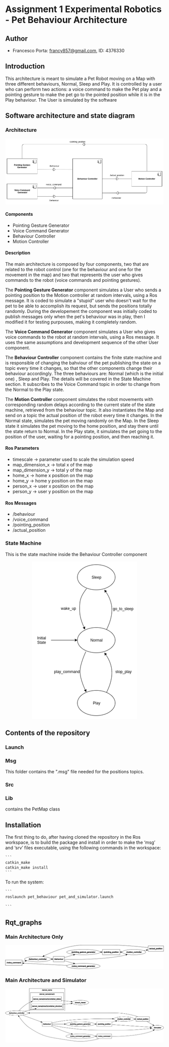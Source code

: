 
# Assignment 1 Experimental Robotics - Pet Behaviour Architecture

## Author
* Francesco Porta: francy857@gmail.com, ID: 4376330
  

## Introduction
This architecture is meant to simulate a Pet Robot moving on a Map with three different behaviours, Normal, Sleep and Play. It is controlled by a user who can perform two actions: a voice command to make the Pet play and a pointing gesture to make the pet go to the pointed position while it is in the Play behaviour. The User is simulated by the software

## Software architecture and state diagram
### Architecture

<p align="center"> 
<img src="https://github.com/FraPorta/Itslit/blob/master/pet_behaviour_architecture.png?raw=true">
</p>

#### Components
* Pointing Gesture Generator
* Voice Command Generator
* Behaviour Controller
* Motion Controller

#### Description
The main architecture is composed by four components, two that are related to the robot control (one for the behaviour and one for the movement in the map) and two that represents the user who gives commands to the robot (voice commands and pointing gestures). 

The **Pointing Gesture Generator** component simulates a User who sends a pointing position to the Motion controller at random intervals, using a Ros message. It is coded to simulate a "stupid" user who doesn't wait for the pet to be able to accomplish its request, but sends the positions totally randomly. During the developement the component was initially coded to publish messages only when the pet's behaviour was in play, then I modified it for testing purpouses, making it completely random.

The **Voice Command Generator** component simulates a User who gives voice commands to the robot at random intervals, using a Ros message. It uses the same assumptions and development sequence of the other User component.

The **Behaviour Controller** component contains the finite state machine and is responsible of changing the bahviour of the pet publishing the state on a topic every time it changes, so that the other components change their behaviour accordingly. The three behaviours are: Normal (which is the initial one) , Sleep and Play. The details will be covered in the State Machine section. It subscribes to the Voice Command topic in order to change from the Normal to the Play state.

The **Motion Controller** component simulates the robot movements with corresponding random delays according to the current state of the state machine, retrieved from the behaviour topic. It also instantiates the Map and send on a topic the actual position of the robot every time it changes. 
In the Normal state, simulates the pet moving randomly on the Map. 
In the Sleep state it simulates the pet moving to the home position, and stay there until the state return to Normal.
In the Play state, it simulates the pet going to the position of the user, waiting for a pointing position, and then reaching it. 

#### Ros Parameters
* timescale -> parameter used to scale the simulation speed
* map_dimension_x -> total x of the map
* map_dimension_y -> total y of the map 
* home_x -> home x position on the map
* home_y -> home y position on the map
* person_x -> user x position on the map
* person_y -> user y position on the map

#### Ros Messages
* /behaviour
* /voice_command
* /pointing_position
* /actual_position

### State Machine
This is the state machine inside the Behaviour Controller component
<p align="center"> 
<img src="https://github.com/FraPorta/Itslit/blob/master/state_diagram.png?raw=true">
</p>







## Contents of the repository
### Launch

### Msg
This folder contains the ".msg" file needed for the positions topics.

### Src

### Lib
contains the PetMap class

## Installation
The first thing to do, after having cloned the repository in the Ros workspace, is to build the package and install in order to make the ‘msg’ and ‘srv’ files executable, using the following commands in the workspace:
    
    ```
    catkin_make
    catkin_make install
    ```
To run the system:
    
    ```
    roslaunch pet_behaviour pet_and_simulator.launch 
    
    ```



## Rqt_graphs
### Main Architecture Only
<p align="center"> 
<img src="https://github.com/FraPorta/Itslit/blob/master/rosgraph_pet.png?raw=true">
</p>



### Main Architecture and Simulator
<p align="center"> 
<img src="https://github.com/FraPorta/Itslit/blob/master/rosgraph_simulator.png?raw=true">
</p>



